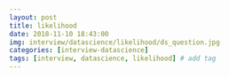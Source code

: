```yaml
---
layout: post
title: likelihood
date: 2018-11-10 18:43:00
img: interview/datascience/likelihood/ds_question.jpg
categories: [interview-datascience] 
tags: [interview, datascience, likelihood] # add tag
---
```



